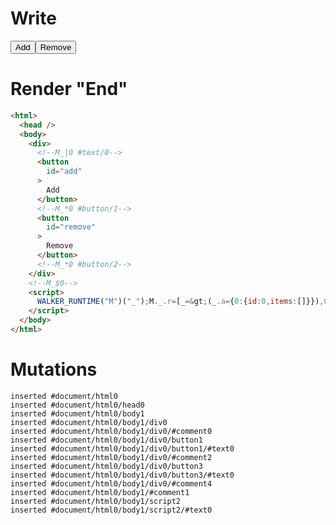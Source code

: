 # Write
  <div><!--M_|0 #text/0--><button id=add>Add</button><!--M_*0 #button/1--><button id=remove>Remove</button><!--M_*0 #button/2--></div><!--M_$0--><script>WALKER_RUNTIME("M")("_");M._.r=[_=>(_.a={0:{id:0,items:[]}}),0,"__tests__/template.marko_0_items",0,"__tests__/template.marko_0_id_items",0];M._.w()</script>


# Render "End"
```html
<html>
  <head />
  <body>
    <div>
      <!--M_|0 #text/0-->
      <button
        id="add"
      >
        Add
      </button>
      <!--M_*0 #button/1-->
      <button
        id="remove"
      >
        Remove
      </button>
      <!--M_*0 #button/2-->
    </div>
    <!--M_$0-->
    <script>
      WALKER_RUNTIME("M")("_");M._.r=[_=&gt;(_.a={0:{id:0,items:[]}}),0,"__tests__/template.marko_0_items",0,"__tests__/template.marko_0_id_items",0];M._.w()
    </script>
  </body>
</html>
```

# Mutations
```
inserted #document/html0
inserted #document/html0/head0
inserted #document/html0/body1
inserted #document/html0/body1/div0
inserted #document/html0/body1/div0/#comment0
inserted #document/html0/body1/div0/button1
inserted #document/html0/body1/div0/button1/#text0
inserted #document/html0/body1/div0/#comment2
inserted #document/html0/body1/div0/button3
inserted #document/html0/body1/div0/button3/#text0
inserted #document/html0/body1/div0/#comment4
inserted #document/html0/body1/#comment1
inserted #document/html0/body1/script2
inserted #document/html0/body1/script2/#text0
```